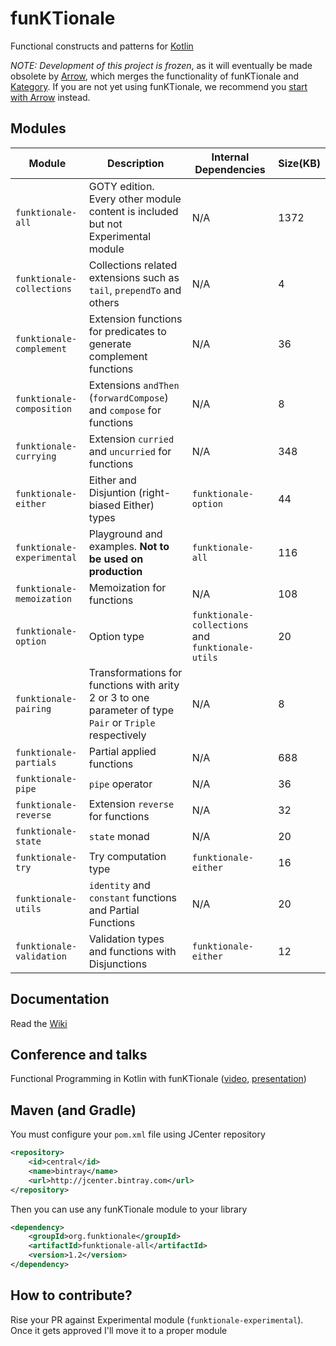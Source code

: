 funKTionale
===========

Functional constructs and patterns for [Kotlin](http://kotlin-lang.org)

*NOTE: Development of this project is frozen*, as it will eventually be made obsolete by 
[Arrow](arrow-kt.io), which merges the functionality of funKTionale and [Kategory](https://github.com/47deg/kategory-intro). If you are not yet using funKTionale, we recommend you [start with Arrow](http://arrow-kt.io/docs/) instead.

## Modules

| Module | Description | Internal Dependencies | Size(KB) |
|---|---|---|---| 
|`funktionale-all`| GOTY edition. Every other module content is included but not Experimental module|N/A|1372|
|`funktionale-collections`|Collections related extensions such as `tail`, `prependTo` and others|N/A|4|
|`funktionale-complement`|Extension functions for predicates to generate complement functions|N/A|36|
|`funktionale-composition`| Extensions `andThen` (`forwardCompose`) and `compose` for functions|N/A|8|
|`funktionale-currying`|Extension `curried` and `uncurried` for functions|N/A|348|
|`funktionale-either`|Either and Disjuntion (right-biased Either) types|`funktionale-option`|44|
|`funktionale-experimental`|Playground and examples. **Not to be used on production**|`funktionale-all`|116|
|`funktionale-memoization`|Memoization for functions|N/A|108|
|`funktionale-option`|Option type|`funktionale-collections` and `funktionale-utils`|20|
|`funktionale-pairing`|Transformations for functions with arity 2 or 3 to one parameter of type `Pair` or `Triple` respectively |N/A|8|
|`funktionale-partials`|Partial applied functions|N/A|688|
|`funktionale-pipe`|`pipe` operator|N/A|36|
|`funktionale-reverse`|Extension `reverse` for functions|N/A|32|
|`funktionale-state`|`state` monad|N/A|20|
|`funktionale-try`|Try computation type|`funktionale-either`|16|
|`funktionale-utils`|`identity` and `constant` functions and Partial Functions |N/A|20|
|`funktionale-validation`|Validation types and functions with Disjunctions|`funktionale-either`|12|

## Documentation

Read the [Wiki](https://github.com/MarioAriasC/funKTionale/wiki)

## Conference and talks

Functional Programming in Kotlin with funKTionale ([video](https://www.youtube.com/watch?v=klakgWp1KWg), [presentation](https://speakerdeck.com/marioariasc/functional-programming-in-kotlin-with-funktionale-2))

## Maven (and Gradle)

You must configure your `pom.xml` file using JCenter repository

```xml
<repository>
    <id>central</id>
    <name>bintray</name>
    <url>http://jcenter.bintray.com</url>
</repository>
```

Then you can use any funKTionale module to your library

```xml
<dependency>
    <groupId>org.funktionale</groupId>
    <artifactId>funktionale-all</artifactId>
    <version>1.2</version>
</dependency>
```

## How to contribute?

Rise your PR against Experimental module (`funktionale-experimental`). Once it gets approved I'll move it to a proper module 


